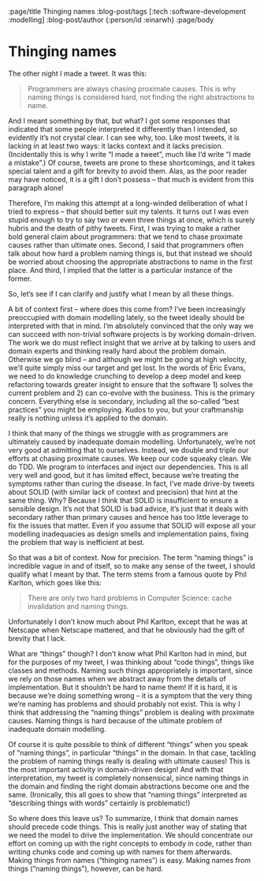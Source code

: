 :page/title Thinging names
:blog-post/tags [:tech :software-development :modelling]
:blog-post/author {:person/id :einarwh}
:page/body

# Thinging names

The other night I made a tweet. It was this:

> Programmers are always chasing proximate causes. This is why naming things is considered hard, not finding the right abstractions to name.

And I meant something by that, but what? I got some responses that indicated that some people interpreted it differently than I intended, so evidently it’s not crystal clear. I can see why, too. Like most tweets, it is lacking in at least two ways: it lacks context and it lacks precision. (Incidentally this is why I write “I made a tweet”, much like I’d write “I made a mistake”.) Of course, tweets are prone to these shortcomings, and it takes special talent and a gift for brevity to avoid them. Alas, as the poor reader may have noticed, it is a gift I don’t possess – that much is evident from this paragraph alone!

Therefore, I’m making this attempt at a long-winded deliberation of what I tried to express – that should better suit my talents. It turns out I was even stupid enough to try to say two or even three things at once, which is surely hubris and the death of pithy tweets. First, I was trying to make a rather bold general claim about programmers: that we tend to chase proximate causes rather than ultimate ones. Second, I said that programmers often talk about how hard a problem naming things is, but that instead we should be worried about choosing the appropriate abstractions to name in the first place. And third, I implied that the latter is a particular instance of the former.

So, let’s see if I can clarify and justify what I mean by all these things.

A bit of context first – where does this come from? I’ve been increasingly preoccupied with domain modelling lately, so the tweet ideally should be interpreted with that in mind. I’m absolutely convinced that the only way we can succeed with non-trivial software projects is by working domain-driven. The work we do must reflect insight that we arrive at by talking to users and domain experts and thinking really hard about the problem domain. Otherwise we go blind – and although we might be going at high velocity, we’ll quite simply miss our target and get lost. In the words of Eric Evans, we need to do knowledge crunching to develop a deep model and keep refactoring towards greater insight to ensure that the software 1) solves the current problem and 2) can co-evolve with the business. This is the primary concern. Everything else is secondary, including all the so-called “best practices” you might be employing. Kudos to you, but your craftmanship really is nothing unless it’s applied to the domain.

I think that many of the things we struggle with as programmers are ultimately caused by inadequate domain modelling. Unfortunately, we’re not very good at admitting that to ourselves. Instead, we double and triple our efforts at chasing proximate causes. We keep our code squeaky clean. We do TDD. We program to interfaces and inject our dependencies. This is all very well and good, but it has limited effect, because we’re treating the symptoms rather than curing the disease. In fact, I’ve made drive-by tweets about SOLID (with similar lack of context and precision) that hint at the same thing. Why? Because I think that SOLID is insufficient to ensure a sensible design. It’s not that SOLID is bad advice, it’s just that it deals with secondary rather than primary causes and hence has too little leverage to fix the issues that matter. Even if you assume that SOLID will expose all your modelling inadequacies as design smells and implementation pains, fixing the problem that way is inefficient at best.

So that was a bit of context. Now for precision. The term “naming things” is incredible vague in and of itself, so to make any sense of the tweet, I should qualify what I meant by that. The term stems from a famous quote by Phil Karlton, which goes like this:

> There are only two hard problems in Computer Science: cache invalidation and naming things.

Unfortunately I don’t know much about Phil Karlton, except that he was at Netscape when Netscape mattered, and that he obviously had the gift of brevity that I lack.

What are “things” though? I don’t know what Phil Karlton had in mind, but for the purposes of my tweet, I was thinking about “code things”, things like classes and methods. Naming such things appropriately is important, since we rely on those names when we abstract away from the details of implementation. But it shouldn’t be hard to name them! If it is hard, it is because we’re doing something wrong – it is a symptom that the very thing we’re naming has problems and should probably not exist. This is why I think that addressing the “naming things” problem is dealing with proximate causes. Naming things is hard because of the ultimate problem of inadequate domain modelling.

Of course it is quite possible to think of different “things” when you speak of “naming things”, in particular “things” in the domain. In that case, tackling the problem of naming things really is dealing with ultimate causes! This is the most important activity in domain-driven design! And with that interpretation, my tweet is completely nonsensical, since naming things in the domain and finding the right domain abstractions become one and the same. (Ironically, this all goes to show that “naming things” interpreted as “describing things with words” certainly is problematic!)

So where does this leave us? To summarize, I think that domain names should precede code things. This is really just another way of stating that we need the model to drive the implementation. We should concentrate our effort on coming up with the right concepts to embody in code, rather than writing chunks code and coming up with names for them afterwards. Making things from names (“thinging names”) is easy. Making names from things (“naming things”), however, can be hard.
